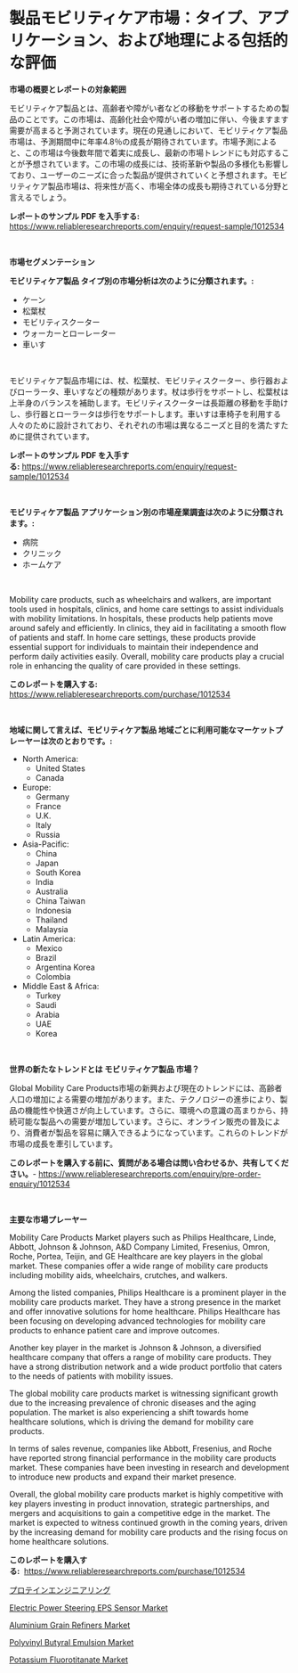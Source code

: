 <p><h1>製品モビリティケア市場：タイプ、アプリケーション、および地理による包括的な評価</h1></p><p><strong>市場の概要とレポートの対象範囲</strong></p>
<p><p>モビリティケア製品とは、高齢者や障がい者などの移動をサポートするための製品のことです。この市場は、高齢化社会や障がい者の増加に伴い、今後ますます需要が高まると予測されています。現在の見通しにおいて、モビリティケア製品市場は、予測期間中に年率4.8％の成長が期待されています。市場予測によると、この市場は今後数年間で着実に成長し、最新の市場トレンドにも対応することが予想されています。この市場の成長には、技術革新や製品の多様化も影響しており、ユーザーのニーズに合った製品が提供されていくと予想されます。モビリティケア製品市場は、将来性が高く、市場全体の成長も期待されている分野と言えるでしょう。</p></p>
<p><strong>レポートのサンプル PDF を入手する:</strong> <a href="https://www.reliableresearchreports.com/enquiry/request-sample/1012534">https://www.reliableresearchreports.com/enquiry/request-sample/1012534</a></p>
<p>&nbsp;</p>
<p><strong>市場セグメンテーション</strong></p>
<p><strong>モビリティケア製品 タイプ別の市場分析は次のように分類されます。:</strong></p>
<p><ul><li>ケーン</li><li>松葉杖</li><li>モビリティスクーター</li><li>ウォーカーとローレーター</li><li>車いす</li></ul></p>
<p>&nbsp;</p>
<p><p>モビリティケア製品市場には、杖、松葉杖、モビリティスクーター、歩行器およびローラータ、車いすなどの種類があります。杖は歩行をサポートし、松葉杖は上半身のバランスを補助します。モビリティスクーターは長距離の移動を手助けし、歩行器とローラータは歩行をサポートします。車いすは車椅子を利用する人々のために設計されており、それぞれの市場は異なるニーズと目的を満たすために提供されています。</p></p>
<p><strong>レポートのサンプル PDF を入手する:</strong>&nbsp;<a href="https://www.reliableresearchreports.com/enquiry/request-sample/1012534">https://www.reliableresearchreports.com/enquiry/request-sample/1012534</a></p>
<p>&nbsp;</p>
<p><strong> モビリティケア製品 アプリケーション別の市場産業調査は次のように分類されます。:</strong></p>
<p><ul><li>病院</li><li>クリニック</li><li>ホームケア</li></ul></p>
<p>&nbsp;</p>
<p><p>Mobility care products, such as wheelchairs and walkers, are important tools used in hospitals, clinics, and home care settings to assist individuals with mobility limitations. In hospitals, these products help patients move around safely and efficiently. In clinics, they aid in facilitating a smooth flow of patients and staff. In home care settings, these products provide essential support for individuals to maintain their independence and perform daily activities easily. Overall, mobility care products play a crucial role in enhancing the quality of care provided in these settings.</p></p>
<p><strong>このレポートを購入する:</strong>&nbsp; <a href="https://www.reliableresearchreports.com/purchase/1012534">https://www.reliableresearchreports.com/purchase/1012534</a></p>
<p>&nbsp;</p>
<p><strong>地域に関して言えば、モビリティケア製品 地域ごとに利用可能なマーケットプレーヤーは次のとおりです。:</strong></p>
<p><ul>
    <li>
        North America:
        <ul>
            <li>United States</li>
            <li>Canada</li>
        </ul>
    </li>
    <li>
        Europe:
        <ul>
            <li>Germany</li>
            <li>France</li>
            <li>U.K.</li>
            <li>Italy</li>
            <li>Russia</li>
        </ul>
    </li>
    <li>
        Asia-Pacific:
        <ul>
            <li>China</li>
            <li>Japan</li>
            <li>South Korea</li>
            <li>India</li>
            <li>Australia</li>
            <li>China Taiwan</li>
            <li>Indonesia</li>
            <li>Thailand</li>
            <li>Malaysia</li>
        </ul>
    </li>
    <li>
        Latin America:
        <ul>
            <li>Mexico</li>
            <li>Brazil</li>
            <li>Argentina Korea</li>
            <li>Colombia</li>
        </ul>
    </li>
    <li>
        Middle East & Africa:
        <ul>
            <li>Turkey</li>
            <li>Saudi</li>
            <li>Arabia</li>
            <li>UAE</li>
            <li>Korea</li>
        </ul>
    </li>
    </ul></p>
<p>&nbsp;</p>
<p><strong>世界の新たなトレンドとは モビリティケア製品 市場？</strong></p>
<p><p>Global Mobility Care Products市場の新興および現在のトレンドには、高齢者人口の増加による需要の増加があります。また、テクノロジーの進歩により、製品の機能性や快適さが向上しています。さらに、環境への意識の高まりから、持続可能な製品への需要が増加しています。さらに、オンライン販売の普及により、消費者が製品を容易に購入できるようになっています。これらのトレンドが市場の成長を牽引しています。</p></p>
<p><strong>このレポートを購入する前に、質問がある場合は問い合わせるか、共有してください。</strong>- <a href="https://www.reliableresearchreports.com/enquiry/pre-order-enquiry/1012534">https://www.reliableresearchreports.com/enquiry/pre-order-enquiry/1012534</a></p>
<p>&nbsp;</p>
<p><strong>主要な市場プレーヤー</strong></p>
<p><p>Mobility Care Products Market players such as Philips Healthcare, Linde, Abbott, Johnson & Johnson, A&D Company Limited, Fresenius, Omron, Roche, Portea, Teijin, and GE Healthcare are key players in the global market. These companies offer a wide range of mobility care products including mobility aids, wheelchairs, crutches, and walkers.</p><p>Among the listed companies, Philips Healthcare is a prominent player in the mobility care products market. They have a strong presence in the market and offer innovative solutions for home healthcare. Philips Healthcare has been focusing on developing advanced technologies for mobility care products to enhance patient care and improve outcomes.</p><p>Another key player in the market is Johnson & Johnson, a diversified healthcare company that offers a range of mobility care products. They have a strong distribution network and a wide product portfolio that caters to the needs of patients with mobility issues.</p><p>The global mobility care products market is witnessing significant growth due to the increasing prevalence of chronic diseases and the aging population. The market is also experiencing a shift towards home healthcare solutions, which is driving the demand for mobility care products.</p><p>In terms of sales revenue, companies like Abbott, Fresenius, and Roche have reported strong financial performance in the mobility care products market. These companies have been investing in research and development to introduce new products and expand their market presence.</p><p>Overall, the global mobility care products market is highly competitive with key players investing in product innovation, strategic partnerships, and mergers and acquisitions to gain a competitive edge in the market. The market is expected to witness continued growth in the coming years, driven by the increasing demand for mobility care products and the rising focus on home healthcare solutions.</p></p>
<p><strong>このレポートを購入する:</strong>&nbsp;&nbsp;<a href="https://www.reliableresearchreports.com/purchase/1012534">https://www.reliableresearchreports.com/purchase/1012534</a></p>
<p><p><a href="https://github.com/oqoeusbvpadwjs08/Market-Research-Report-List-1/blob/main/31945741560.md">プロテインエンジニアリング</a></p><p><a href="https://spotless-saver-8fd.notion.site/Electric-Power-Steering-EPS-Sensor-Market-Offer-Valuable-Insights-into-Market-Size-Market-Share-Ma-10a7fb05441c4d09a907ef47b87ed8f0">Electric Power Steering EPS Sensor Market</a></p><p><a href="https://issuu.com/reportprime-2/docs/aluminium-grain-refiners-market-size-2030.pptx">Aluminium Grain Refiners Market</a></p><p><a href="https://github.com/gdfhhhj/Market-Research-Report-List-3/blob/main/polyvinyl-butyral-emulsion-market.md">Polyvinyl Butyral Emulsion Market</a></p><p><a href="https://issuu.com/reportprime-2/docs/potassium-fluorotitanate-market-size-2030.pptx">Potassium Fluorotitanate Market</a></p></p>
